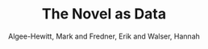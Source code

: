 ---
type: 'incollection'
pubkey: 'algeehewitt2018'
author: 'Algee-Hewitt, Mark and Fredner, Erik and Walser, Hannah'
editor: 'Bulson, Eric'
title: 'The Novel as Data'
booktitle: 'The Cambridge Companion to the Novel'
publisher: 'Cambridge University Press'
url: 'https://doi.org/10.1017/9781316659694.013'
year: 2018
pages: '189--215'
project:
---